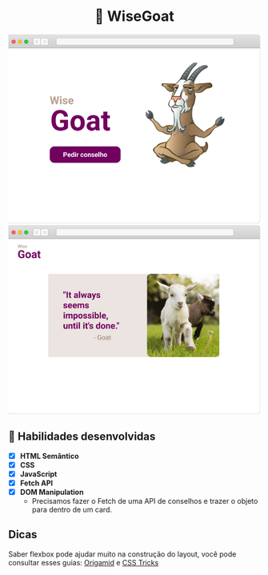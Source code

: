 <h1 align="center"> 🐐 WiseGoat </h1> 

<div align="center">
  <img width="800px" src="https://github.com/Pedrovinhas/devchallenge-front/blob/master/wise-goat/design/page%201.png">
       
  <img  width="800px" src="https://github.com/Pedrovinhas/devchallenge-front/blob/master/wise-goat/design/page%202.png">
       
  </div>

## 🎉 Habilidades desenvolvidas

- [X] **HTML Semântico**
- [X] **CSS** 
- [X] **JavaScript**
- [X] **Fetch API**
- [X] **DOM Manipulation**
  - Precisamos fazer o Fetch de uma API de conselhos e trazer o objeto para dentro de um card.

## Dicas 

Saber flexbox pode ajudar muito na construção do layout, você pode consultar esses guias: [Origamid](https://origamid.com/projetos/flexbox-guia-completo/) 
e [CSS Tricks](https://css-tricks.com/snippets/css/a-guide-to-flexbox/)

